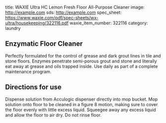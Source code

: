 title:  WAXIE Ultra HC Lemon Fresh Floor All-Purpose Cleaner
image: http://example.com 
sds: http://example.com
spec_sheet: https://www.waxie.com/pdf/spec-sheets/wx-ultra/housekeeping/322116.pdf
waxie_item_number: 322116
category: laundry

## Enzymatic Floor Cleaner

Perfectly formulated for the control of grease and dark grout lines in tile and stone floors. Enzymes penetrate semi-porous grout and stone and literally eat away at grease and oils trapped inside. Use daily as part of a complete maintenance program.

## Directions for use
Dispense solution from Acculogic dispenser directly into mop bucket. Mop solution onto floor to be cleaned in a figure 8 motion, making sure to cover the floor evenly with little excess liquid. Squeegee away any excess liquid and allow the floor to air dry. Do not rinse floor.

